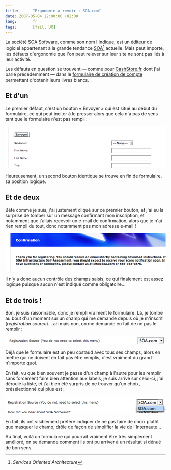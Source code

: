 ```yaml
---
title:      "Ergonomie à revoir : SOA.com"
date: 2007-05-04 12:00:00 +02:00
lang:       fr
tags:       [fail, UX]
---
```


La société [SOA Software](http://www.soa.com/), comme son nom l'indique, est un éditeur de logiciel appartenant à la grande tendance [SOA](http://www.clever-age.com/veille/blog/tags/soa/)[^1] actuelle. Mais peut importe, les défauts d'ergonomie que l'on peut relever sur leur site ne sont pas liés à leur activité.

[^1]: *Services Oriented Architecture*

Les défauts en question se trouvent — comme pour [CashStore.fr](/2006/11/ergonomie-a-revoir-cashstore-fr.html) dont j'ai parlé précédemment — dans le [formulaire de création de compte](http://www.soa.com/index.php/section/registration/) permettant d'obtenir leurs livres blancs.

## Et d'un

Le premier défaut, c'est un bouton « Envoyer » qui est situé au début du formulaire, ce qui peut inciter à le presser alors que cela n'a pas de sens tant que le formulaire n'est pas rempli :

![](SOA_-_Bouton_envoyer_au_debut.png "Un bouton de validation bien mal situé")

Heureusement, un second bouton identique se trouve en fin de formulaire, sa position logique.

## Et de deux

Bête comme je suis, j'ai justement cliqué sur ce premier bouton, et j'ai eu la surprise de tomber sur un message confirmant mon inscription, et notamment que j'allais recevoir un e-mail de confirmation, alors que je n'ai rien rempli du tout, donc notamment pas mon adresse e-mail !

![](SOA_-_Message_confirmation.png "Une confirmation alors que je n'ai rien donné comme information")

Il n'y a donc aucun contrôle des champs saisis, ce qui finalement est assez logique puisque aucun n'est indiqué comme obligatoire…

## Et de trois !

Bon, je suis raisonnable, donc je rempli vraiment le formulaire. Là, je tombe au bout d'un moment sur un champ qui me demande depuis où je m'inscrit (*registration source*)… ah mais non, on me demande en fait de ne pas le remplir :

![](SOA_-_Champ_a_ne_pas_saisir.png "Un champ à ne pas saisir")

Déjà que le formulaire est un peu costaud avec tous ses champs, alors en mettre qui ne doivent en fait pas être remplis, c'est vraiment du grand n'importe quoi.

En fait, vu que bien souvent je passe d'un champ à l'autre pour les remplir sans forcément faire bien attention aux labels, je suis arrivé sur celui-ci, j'ai déroulé la liste, et j'ai bien été surpris de ne trouver qu'un choix, présélectionné qui plus est :

![](SOA_-_Un_seul_choix.png "Une liste avec un seul choix !")

En fait, ils ont visiblement préféré indiquer de ne pas faire de choix plutôt que masquer le champ, drôle de façon de simplifier la vie de l'Internaute…

Au final, voilà un formulaire qui pourrait vraiment être très simplement amélioré, on se demande comment ils ont pu arriver à un résultat si dénué de bon sens.
